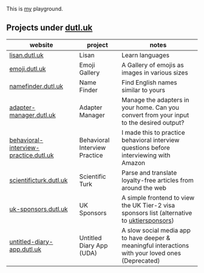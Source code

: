 This is [my](https://cemrekarakas.com) playground.

## Projects under [dutl.uk](dutl.uk)

| website | project | notes |
| -                                           | -             | - |
| [lisan.dutl.uk](https://lisan.dutl.uk)      | Lisan         | Learn languages
| [emoji.dutl.uk](https://emoji.dutl.uk)      | Emoji Gallery | A Gallery of emojis as images in various sizes 
| [namefinder.dutl.uk](https://emoji.dutl.uk) | Name Finder   | Find English names similar to yours
| [adapter-manager.dutl.uk](https://adapter-manager.dutl.uk) | Adapter Manager | Manage the adapters in your home. Can you convert from your input to the desired output?
| [behavioral-interview-practice.dutl.uk](https://behavioral-interview-practice.dutl.uk) | Behavioral Interview Practice | I made this to practice behavioral interview questions before interviewing with Amazon
| [scientificturk.dutl.uk](https://scientificturk.dutl.uk) | Scientific Turk | Parse and translate loyalty-free articles from around the web
| [uk-sponsors.dutl.uk](https://uk-sponsors.dutl.uk) | UK Sponsors | A simple frontend to view the UK Tier-2 visa sponsors list (alternative to [uktiersponsors](https://uktiersponsors.co.uk/))
| [untitled-diary-app.dutl.uk](#) | Untitled Diary App (UDA) | A slow social media app to have deeper & meaningful interactions with your loved ones (Deprecated)


<style>
body {
  background-image: url(https://i.ibb.co/K0JCmnr/dutluk-transparent.png);
}
</style>
